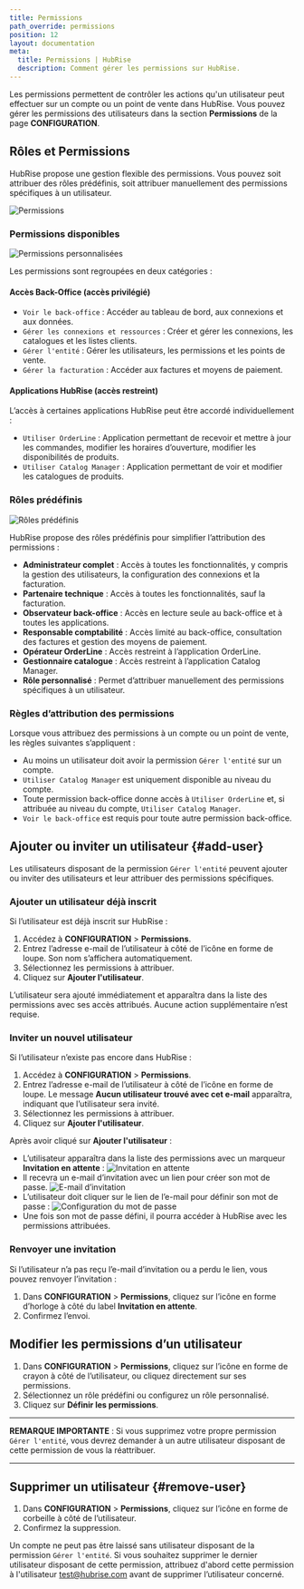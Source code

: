 ```yaml
---
title: Permissions
path_override: permissions
position: 12
layout: documentation
meta:
  title: Permissions | HubRise
  description: Comment gérer les permissions sur HubRise.
---
```


Les permissions permettent de contrôler les actions qu'un utilisateur peut effectuer sur un compte ou un point de vente dans HubRise. Vous pouvez gérer les permissions des utilisateurs dans la section **Permissions** de la page **CONFIGURATION**.

## Rôles et Permissions

HubRise propose une gestion flexible des permissions. Vous pouvez soit attribuer des rôles prédéfinis, soit attribuer manuellement des permissions spécifiques à un utilisateur.

![Permissions](./images/019-permissions.png)

### Permissions disponibles

![Permissions personnalisées](./images/020-custom-permissions.png)

Les permissions sont regroupées en deux catégories :

#### Accès Back-Office (accès privilégié)

- `Voir le back-office` : Accéder au tableau de bord, aux connexions et aux données.
- `Gérer les connexions et ressources` : Créer et gérer les connexions, les catalogues et les listes clients.
- `Gérer l'entité` : Gérer les utilisateurs, les permissions et les points de vente.
- `Gérer la facturation` : Accéder aux factures et moyens de paiement.

#### Applications HubRise (accès restreint)

L’accès à certaines applications HubRise peut être accordé individuellement :

- `Utiliser OrderLine` : Application permettant de recevoir et mettre à jour les commandes, modifier les horaires d’ouverture, modifier les disponibilités de produits.
- `Utiliser Catalog Manager` : Application permettant de voir et modifier les catalogues de produits.

### Rôles prédéfinis

![Rôles prédéfinis](./images/021-predefined-roles.png)

HubRise propose des rôles prédéfinis pour simplifier l’attribution des permissions :

- **Administrateur complet** : Accès à toutes les fonctionnalités, y compris la gestion des utilisateurs, la configuration des connexions et la facturation.
- **Partenaire technique** : Accès à toutes les fonctionnalités, sauf la facturation.
- **Observateur back-office** : Accès en lecture seule au back-office et à toutes les applications.
- **Responsable comptabilité** : Accès limité au back-office, consultation des factures et gestion des moyens de paiement.
- **Opérateur OrderLine** : Accès restreint à l’application OrderLine.
- **Gestionnaire catalogue** : Accès restreint à l’application Catalog Manager.
- **Rôle personnalisé** : Permet d’attribuer manuellement des permissions spécifiques à un utilisateur.

### Règles d’attribution des permissions

Lorsque vous attribuez des permissions à un compte ou un point de vente, les règles suivantes s’appliquent :

- Au moins un utilisateur doit avoir la permission `Gérer l'entité` sur un compte.
- `Utiliser Catalog Manager` est uniquement disponible au niveau du compte.
- Toute permission back-office donne accès à `Utiliser OrderLine` et, si attribuée au niveau du compte, `Utiliser Catalog Manager`.
- `Voir le back-office` est requis pour toute autre permission back-office.

## Ajouter ou inviter un utilisateur {#add-user}

Les utilisateurs disposant de la permission `Gérer l'entité` peuvent ajouter ou inviter des utilisateurs et leur attribuer des permissions spécifiques.

### Ajouter un utilisateur déjà inscrit

Si l’utilisateur est déjà inscrit sur HubRise :

1. Accédez à **CONFIGURATION** > **Permissions**.
2. Entrez l’adresse e-mail de l’utilisateur à côté de l’icône en forme de loupe. Son nom s’affichera automatiquement.
3. Sélectionnez les permissions à attribuer.
4. Cliquez sur **Ajouter l'utilisateur**.

L’utilisateur sera ajouté immédiatement et apparaîtra dans la liste des permissions avec ses accès attribués. Aucune action supplémentaire n’est requise.

### Inviter un nouvel utilisateur

Si l’utilisateur n’existe pas encore dans HubRise :

1. Accédez à **CONFIGURATION** > **Permissions**.
2. Entrez l’adresse e-mail de l’utilisateur à côté de l’icône en forme de loupe. Le message **Aucun utilisateur trouvé avec cet e-mail** apparaîtra, indiquant que l’utilisateur sera invité.
3. Sélectionnez les permissions à attribuer.
4. Cliquez sur **Ajouter l'utilisateur**.

Après avoir cliqué sur **Ajouter l'utilisateur** :

- L’utilisateur apparaîtra dans la liste des permissions avec un marqueur **Invitation en attente** :
  ![Invitation en attente](./images/027-invitation-pending.png)
- Il recevra un e-mail d’invitation avec un lien pour créer son mot de passe.
  ![E-mail d’invitation](./images/028-invitation-email.png)
- L’utilisateur doit cliquer sur le lien de l’e-mail pour définir son mot de passe :
  ![Configuration du mot de passe](./images/029-invitation-password-setup.png)
- Une fois son mot de passe défini, il pourra accéder à HubRise avec les permissions attribuées.

### Renvoyer une invitation

Si l’utilisateur n’a pas reçu l’e-mail d’invitation ou a perdu le lien, vous pouvez renvoyer l’invitation :

1. Dans **CONFIGURATION** > **Permissions**, cliquez sur l’icône en forme d’horloge à côté du label **Invitation en attente**.
2. Confirmez l’envoi.

## Modifier les permissions d’un utilisateur

1. Dans **CONFIGURATION** > **Permissions**, cliquez sur l’icône en forme de crayon à côté de l’utilisateur, ou cliquez directement sur ses permissions.
2. Sélectionnez un rôle prédéfini ou configurez un rôle personnalisé.
3. Cliquez sur **Définir les permissions**.

---

**REMARQUE IMPORTANTE** : Si vous supprimez votre propre permission `Gérer l'entité`, vous devrez demander à un autre utilisateur disposant de cette permission de vous la réattribuer.

---

## Supprimer un utilisateur {#remove-user}

1. Dans **CONFIGURATION** > **Permissions**, cliquez sur l’icône en forme de corbeille à côté de l’utilisateur.
2. Confirmez la suppression.

Un compte ne peut pas être laissé sans utilisateur disposant de la permission `Gérer l'entité`. Si vous souhaitez supprimer le dernier utilisateur disposant de cette permission, attribuez d'abord cette permission à l'utilisateur test@hubrise.com avant de supprimer l’utilisateur concerné.
